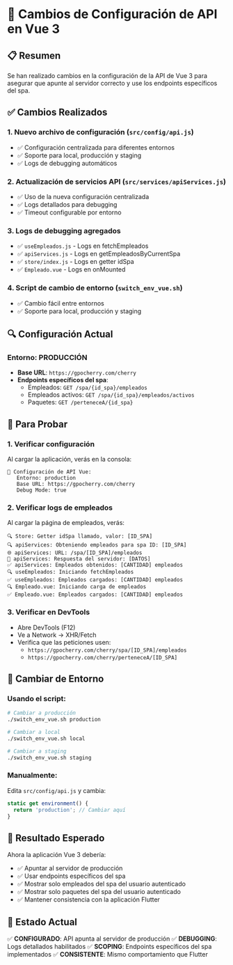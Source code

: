 # 🔧 Cambios de Configuración de API en Vue 3

## 📋 Resumen

Se han realizado cambios en la configuración de la API de Vue 3 para asegurar que apunte al servidor correcto y use los endpoints específicos del spa.

## ✅ Cambios Realizados

### 1. **Nuevo archivo de configuración (`src/config/api.js`)**
- ✅ Configuración centralizada para diferentes entornos
- ✅ Soporte para local, producción y staging
- ✅ Logs de debugging automáticos

### 2. **Actualización de servicios API (`src/services/apiServices.js`)**
- ✅ Uso de la nueva configuración centralizada
- ✅ Logs detallados para debugging
- ✅ Timeout configurable por entorno

### 3. **Logs de debugging agregados**
- ✅ `useEmpleados.js` - Logs en fetchEmpleados
- ✅ `apiServices.js` - Logs en getEmpleadosByCurrentSpa
- ✅ `store/index.js` - Logs en getter idSpa
- ✅ `Empleado.vue` - Logs en onMounted

### 4. **Script de cambio de entorno (`switch_env_vue.sh`)**
- ✅ Cambio fácil entre entornos
- ✅ Soporte para local, producción y staging

## 🔍 Configuración Actual

### Entorno: **PRODUCCIÓN**
- **Base URL**: `https://gpocherry.com/cherry`
- **Endpoints específicos del spa**:
  - Empleados: `GET /spa/{id_spa}/empleados`
  - Empleados activos: `GET /spa/{id_spa}/empleados/activos`
  - Paquetes: `GET /perteneceA/{id_spa}`

## 🧪 Para Probar

### 1. **Verificar configuración**
Al cargar la aplicación, verás en la consola:
```
🔧 Configuración de API Vue:
   Entorno: production
   Base URL: https://gpocherry.com/cherry
   Debug Mode: true
```

### 2. **Verificar logs de empleados**
Al cargar la página de empleados, verás:
```
🔍 Store: Getter idSpa llamado, valor: [ID_SPA]
🔍 apiServices: Obteniendo empleados para spa ID: [ID_SPA]
🌐 apiServices: URL: /spa/[ID_SPA]/empleados
📡 apiServices: Respuesta del servidor: [DATOS]
✅ apiServices: Empleados obtenidos: [CANTIDAD] empleados
🔍 useEmpleados: Iniciando fetchEmpleados
✅ useEmpleados: Empleados cargados: [CANTIDAD] empleados
🔍 Empleado.vue: Iniciando carga de empleados
✅ Empleado.vue: Empleados cargados: [CANTIDAD] empleados
```

### 3. **Verificar en DevTools**
- Abre DevTools (F12)
- Ve a Network → XHR/Fetch
- Verifica que las peticiones usen:
  - `https://gpocherry.com/cherry/spa/[ID_SPA]/empleados`
  - `https://gpocherry.com/cherry/perteneceA/[ID_SPA]`

## 🔄 Cambiar de Entorno

### Usando el script:
```bash
# Cambiar a producción
./switch_env_vue.sh production

# Cambiar a local
./switch_env_vue.sh local

# Cambiar a staging
./switch_env_vue.sh staging
```

### Manualmente:
Edita `src/config/api.js` y cambia:
```javascript
static get environment() {
  return 'production'; // Cambiar aquí
}
```

## 🎯 Resultado Esperado

Ahora la aplicación Vue 3 debería:
- ✅ Apuntar al servidor de producción
- ✅ Usar endpoints específicos del spa
- ✅ Mostrar solo empleados del spa del usuario autenticado
- ✅ Mostrar solo paquetes del spa del usuario autenticado
- ✅ Mantener consistencia con la aplicación Flutter

## 🚀 Estado Actual

✅ **CONFIGURADO**: API apunta al servidor de producción
✅ **DEBUGGING**: Logs detallados habilitados
✅ **SCOPING**: Endpoints específicos del spa implementados
✅ **CONSISTENTE**: Mismo comportamiento que Flutter 